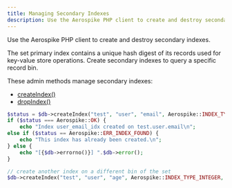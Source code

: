 ```yaml
---
title: Managing Secondary Indexes
description: Use the Aerospike PHP client to create and destroy secondary indexes.
---
```


Use the Aerospike PHP client to create and destroy secondary indexes.

The set primary index contains a unique hash digest of its records used for key-value store operations. Create secondary indexes to query a specific record bin.

These admin methods manage secondary indexes:

- [createIndex()](https://github.com/aerospike/aerospike-client-php/blob/master/doc/aerospike_addindex.md)
- [dropIndex()](https://github.com/aerospike/aerospike-client-php/blob/master/doc/aerospike_dropindex.md)

```php
$status = $db->createIndex("test", "user", "email", Aerospike::INDEX_TYPE_STRING, "user_email_idx");
if ($status === Aerospike::OK) {
    echo "Index user_email_idx created on test.user.email\n";
else if ($status == Aerospike::ERR_INDEX_FOUND) {
    echo "This index has already been created.\n";
} else {
    echo "[{$db->errorno()}] ".$db->error();
}

// create another index on a different bin of the set
$db->createIndex("test", "user", "age", Aerospike::INDEX_TYPE_INTEGER, "user_age_idx");
```

